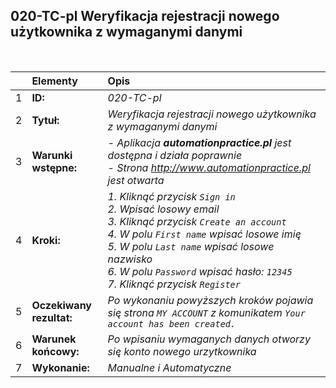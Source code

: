 ## 020-TC-pl Weryfikacja rejestracji nowego użytkownika z wymaganymi danymi

<br>

|     | Elementy                 | Opis                                                                    |
| :-- | :----------------------- | :---------------------------------------------------------------------- |
| 1   | **ID:**                  | _020-TC-pl_                                                             |
| 2   | **Tytuł:**               | _Weryfikacja rejestracji nowego użytkownika z wymaganymi danymi_        |
| 3   | **Warunki wstępne:**     | _- Aplikacja **automationpractice.pl** jest dostępna i działa poprawnie <br> - Strona http://www.automationpractice.pl jest otwarta_ |
| 4   | **Kroki:**               | _1. Kliknąć przycisk `Sign in` <br> 2. Wpisać losowy email <br> 3. Kliknąć przycisk `Create an account` <br> 4. W polu `First name` wpisać losowe imię <br> 5. W polu `Last name` wpisać losowe nazwisko <br> 6. W polu `Password` wpisać hasło: `12345` <br> 7. Kliknąć przycisk `Register`_ |
| 5   | **Oczekiwany rezultat:** | _Po wykonaniu powyższych kroków pojawia się strona `MY ACCOUNT` z komunikatem `Your account has been created.`_ |
| 6   | **Warunek końcowy:**     | _Po wpisaniu wymaganych danych otworzy się konto nowego urzytkownika_   |
| 7   | **Wykonanie:**           | _Manualne i Automatyczne_                                               |
